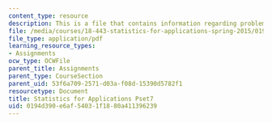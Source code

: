 ```yaml
---
content_type: resource
description: This is a file that contains information regarding problem set 7.
file: /media/courses/18-443-statistics-for-applications-spring-2015/0194d390e6af54031f1880a411396239_MIT18_443S15_Pset7.pdf
file_type: application/pdf
learning_resource_types:
- Assignments
ocw_type: OCWFile
parent_title: Assignments
parent_type: CourseSection
parent_uid: 53f6a709-2571-d03a-f08d-15390d5782f1
resourcetype: Document
title: Statistics for Applications Pset7
uid: 0194d390-e6af-5403-1f18-80a411396239
---
```

